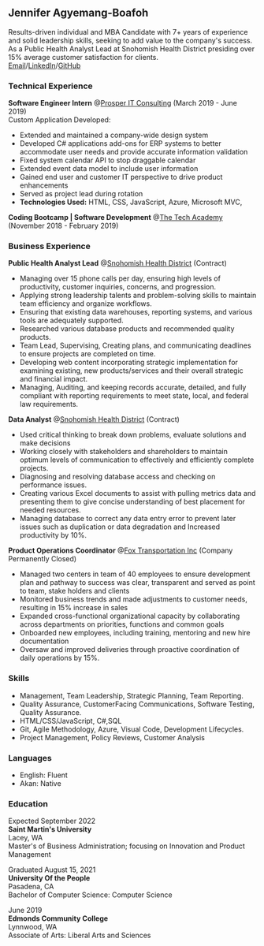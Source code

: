 ## Jennifer Agyemang-Boafoh
Results-driven individual and MBA Candidate with 7+ years of experience and
solid leadership skills, seeking to add value to the company's success. As a
Public Health Analyst Lead at Snohomish Health District presiding over 15%
average customer satisfaction for clients. <br>
[Email](mailto:6oafoh@gmail.com)/[LinkedIn](https://linkedin.com/in/jen-agyemang)/[GitHub](https://github.com/Jen-Agyemang) 

### Technical Experience
**Software Engineer Intern** @[Prosper IT Consulting](https://www.learncodinganywhere.com/ProsperITConsulting) (March 2019 - June 2019)<br>
 Custom Application Developed: <br>
  * Extended and maintained a company-wide design system
  * Developed C# applications add-ons for ERP systems to better
accommodate user needs and provide accurate information validation
  * Fixed system calendar API to stop draggable calendar 
  * Extended event data model to include user information
  * Gained end user and customer IT perspective to drive product enhancements
  *  Served as project lead during rotation <br>
   * **Technologies Used:** HTML, CSS, JavaScript, Azure, Microsoft MVC, 
  
**Coding Bootcamp | Software Development** @[The Tech Academy](https://www.learncodinganywhere.com/) (November 2018 - February 2019)
  
  ### Business Experience<br>
  **Public Health Analyst Lead** @[Snohomish Health District](https://www.snohd.org/) (Contract)
  * Managing over 15 phone calls per day, ensuring high levels of productivity,
customer inquiries, concerns, and progression.
  * Applying strong leadership talents and problem-solving skills to maintain
team efficiency and organize workflows.
  * Ensuring that existing data warehouses, reporting systems, and various
tools are adequately supported.
  * Researched various database products and recommended quality
products.
  * Team Lead, Supervising, Creating plans, and communicating deadlines to
ensure projects are completed on time.
  * Developing web content incorporating strategic implementation for
examining existing, new products/services and their overall strategic and
financial impact.
 * Managing, Auditing, and keeping records accurate, detailed, and fully
compliant with reporting requirements to meet state, local, and federal law
requirements.
  
  **Data Analyst** @[Snohomish Health District](https://www.snohd.org/) (Contract)
  * Used critical thinking to break down problems, evaluate solutions and make decisions
  * Working closely with stakeholders and shareholders to maintain optimum
levels of communication to effectively and efficiently complete projects.
  * Diagnosing and resolving database access and checking on performance
issues.
  * Creating various Excel documents to assist with pulling metrics data and
presenting them to give concise understanding of best placement for
needed resources.
 * Managing database to correct any data entry error to prevent later issues
such as duplication or data degradation and Increased productivity by
10%.
  
  **Product Operations Coordinator** @[Fox Transportation Inc](https://www.dnb.com/business-directory/company-profiles.fox_transportation_inc.858344112f0c3ed53f1eb5cf4521f429.html) (Company Permanently Closed) 
  * Managed two centers in team of 40 employees to ensure development plan and pathway to success was clear, transparent and served as point to team, stake holders and clients
  * Monitored business trends and made adjustments to customer needs, resulting in 15% increase in sales
  * Expanded cross-functional organizational capacity by collaborating across departments on priorities, functions and common goals
  * Onboarded new employees, including training, mentoring and new hire documentation
  * Oversaw and improved deliveries through proactive coordination of daily operations by 15%.
  
  ### Skills<br>
  * Management, Team Leadership, Strategic Planning, Team
Reporting.
 * Quality Assurance, CustomerFacing Communications,
Software Testing, Quality
Assurance.
* HTML/CSS/JavaScript, C#,SQL
* Git, Agile Methodology, Azure,
Visual Code, Development
Lifecycles.
 * Project Management, Policy
Reviews, Customer Analysis
  
  ### Languages
  * English: Fluent
  * Akan: Native
  
  ### Education<br>
  Expected September 2022<br>
  **Saint Martin's University**<br>
  Lacey, WA<br>
  Master's of Business Administration; focusing on Innovation and Product Management
  
  Graduated August 15, 2021<br>
  **University Of the People**<br>
  Pasadena, CA<br>
  Bachelor of Computer Science: Computer Science
  
  June 2019<br>
  **Edmonds Community College**<br>
  Lynnwood, WA<br>
  Associate of Arts: Liberal Arts and Sciences
  
  
